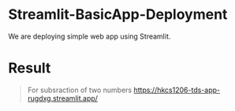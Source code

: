 # Streamlit-BasicApp-Deployment
We are deploying simple web app using Streamlit.
# Result 
> For subsraction of two numbers
https://hkcs1206-tds-app-rugdxg.streamlit.app/
